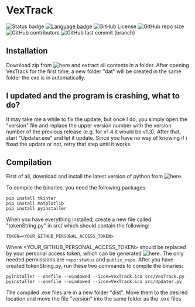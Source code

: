 # VexTrack

![Status badge](https://img.shields.io/badge/Status-Stable-green?style=for-the-badge "Development Status") [![Language badge](https://img.shields.io/badge/Language-Python_3.8.2-inactive?logo=python&logoColor=ffffff&style=for-the-badge)](https://python.org "Language") 
![GitHub License](https://img.shields.io/github/license/BitTim/ValorantXPCalc?logo=github&style=for-the-badge "License")
![GitHub repo size](https://img.shields.io/github/repo-size/BitTim/ValorantXPCalc?logo=github&style=for-the-badge) ![GitHub contributors](https://img.shields.io/github/contributors/BitTim/ValorantXPCalc?logo=github&style=for-the-badge "Contributors") ![GitHub last commit (branch)](https://img.shields.io/github/last-commit/BitTim/ValorantXPCalc?logo=github&style=for-the-badge "Last commit")

## Installation
Download zip from ![here](https://github.com/BitTim/VexTrack/releases) and extract all contents in a folder. After opening VexTrack for the first time, a new folder "dat" will be created in the same folder the exe is in automatically.

## I updated and the program is crashing, what to do?
It may take me a while to fix the update, but once I do, you simply open the "version" file and replace the upper version number with the version number of the previous release (e.g. for v1.4 it would be v1.3). After that, start "Updater.exe" and let it update. Since you have no way of knowing if i fixed the update or not, retry that step until it works.

## Compilation
First of all, download and install the latest version of python from ![here](https://python.org).

To compile the binaries, you need the following packages:

    pip install tkinter
    pip install matplotlib
    pip install pyinstaller

When you have everything installed, create a new file called "tokenString.py" in src/ which should contain the following:

    TOKEN=<YOUR_GITHUB_PERSONAL_ACCESS_TOKEN>

Where <YOUR_GITHUB_PERSONAL_ACCESS_TOKEN> should be replaced by your personal access token, which can be generated ![here](https://github.com/settings/tokens). The only needed permissions are `repo:status` and `public_repo`.
After you have created tokenString.py, run these two commands to compile the binaries:

    pyinstaller --onefile --windowed --icon=VexTrack.ico src/VexTrack.py
    pyinstaller --onefile --windowed --icon=VexTrack.ico src/Updater.py

The compiled .exe files are in a new folder "dist". Move them to the desired location and move the file "version" into the same folder as the .exe files

